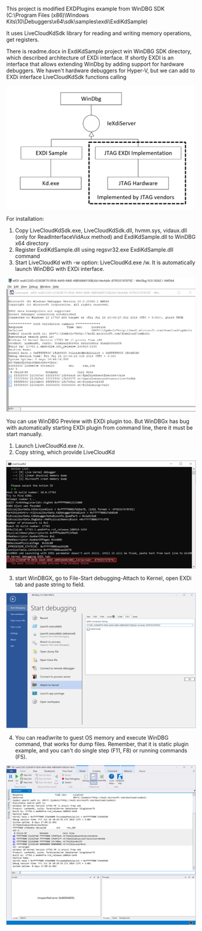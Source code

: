 This project is modified EXDPlugins example from WinDBG SDK
(C:\Program Files (x86)\Windows Kits\10\Debuggers\x64\sdk\samples\exdi\ExdiKdSample)

It uses LiveCloudKdSdk library for reading and writing memory operations, get registers.

There is readme.docx in ExdiKdSample project win WinDBG SDK directory, which described architecture of EXDi interface. If shortly
EXDI is an interface that allows extending WinDbg by adding support for hardware debuggers. We haven't hardware debuggers for Hyper-V, but we can add to EXDi interface LiveCloudKdSdk functions calling

![](./images/EXDi.png)

For installation: 

1. Copy LiveCloudKdSdk.exe, LiveCloudKdSdk.dll, hvmm.sys, vidaux.dll (only for ReadInterfaceVidAux method) and ExdiKdSample.dll to WinDBG x64 directory
2. Register ExdiKdSample.dll using regsvr32.exe ExdiKdSample.dll command
3. Start LiveCloudKd with -w option: LiveCloudKd.exe /w. It is automatically launch WinDBG with EXDi interface.

![](./images/EXDi2.png)

You can use WinDBG Preview with EXDi plugin too. But WinDBGx has bug with automatically starting EXDi plugin from command line, there it must be start manually.

1. Launch LiveCloudKd.exe /x.
2. Copy string, which provide LiveCloudKd 

![](./images/EXDi3.png)

3. start WinDBGX, go to File-Start debugging-Attach to Kernel, open EXDi tab and paste string to field.

![](./images/EXDi4.png)

4. You can read\write to guest OS memory and execute WinDBG command, that works for dump files. Remember, that it is static plugin example, and you can't do single step (F11, F8) or running commands (F5).

![](./images/EXDi5.png)
